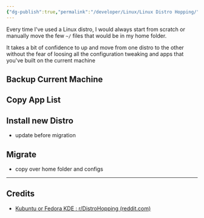 ```yaml
---
{"dg-publish":true,"permalink":"/developer/Linux/Linux Distro Hopping/","tags":["linux","desktop"],"created":"2024-07-02T13:35:19.000-05:00","updated":"2024-07-02T13:35:19.000-05:00"}
---
```


Every time I've used a Linux distro, I would always start from scratch or manually move the few `~/` files that would be in my home folder.

It takes a bit of confidence to up and move from one distro to the other without the fear of loosing all the configuration tweaking and apps that you've built on the current machine

## Backup Current Machine

## Copy App List

## Install new Distro
- update before migration
## Migrate
- copy over home folder and configs

---
## Credits
- [Kubuntu or Fedora KDE : r/DistroHopping (reddit.com)](https://www.reddit.com/r/DistroHopping/comments/1dtgilx/kubuntu_or_fedora_kde/)